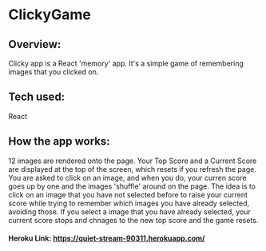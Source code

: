 # ClickyGame

## Overview: 

Clicky app is a React 'memory' app. It's a simple game of remembering images that you clicked on.

## Tech used:

React

## How the app works:

12 images are rendered onto the page. Your Top Score and a Current Score are displayed at the top of the screen, which resets if you refresh the page. You are asked to click on an image, and when you do, your curren score goes up by one and the images 'shuffle' around on the page. The idea is to click on an image that you have not selected before to raise your current score while trying to remember which images you have already selected, avoiding those. If you select a image that you have already selected, your current score stops and chnages to the new top score and the game resets.

#### Heroku Link: https://quiet-stream-90311.herokuapp.com/
